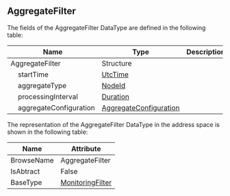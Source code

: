 <!-- datatype -->
## AggregateFilter
<!-- end of description -->
The fields of the AggregateFilter DataType are defined in the following table:  

|Name|Type|Description|
|---|---|---|
|AggregateFilter|Structure||
|&nbsp;&nbsp;&nbsp;&nbsp;startTime|[UtcTime](../../../Part3/DataTypes/UtcTime/readme.md)||
|&nbsp;&nbsp;&nbsp;&nbsp;aggregateType|[NodeId](../../../Part3/DataTypes/NodeId/readme.md)||
|&nbsp;&nbsp;&nbsp;&nbsp;processingInterval|[Duration](../../../Part3/DataTypes/Duration/readme.md)||
|&nbsp;&nbsp;&nbsp;&nbsp;aggregateConfiguration|[AggregateConfiguration](../../../Part4/DataTypes/AggregateConfiguration/readme.md)||

The representation of the AggregateFilter DataType in the address space is shown in the following table:  

|Name|Attribute|
|---|---|
|BrowseName|AggregateFilter|
|IsAbtract|False|
|BaseType|[MonitoringFilter](../../../Part4/DataTypes/MonitoringFilter/readme.md)|

